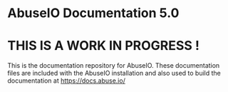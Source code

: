 # AbuseIO Documentation 5.0

# THIS IS A WORK IN PROGRESS !

This is the documentation repository for AbuseIO. These documentation files are included with the AbuseIO installation and also used to build the documentation at https://docs.abuse.io/


